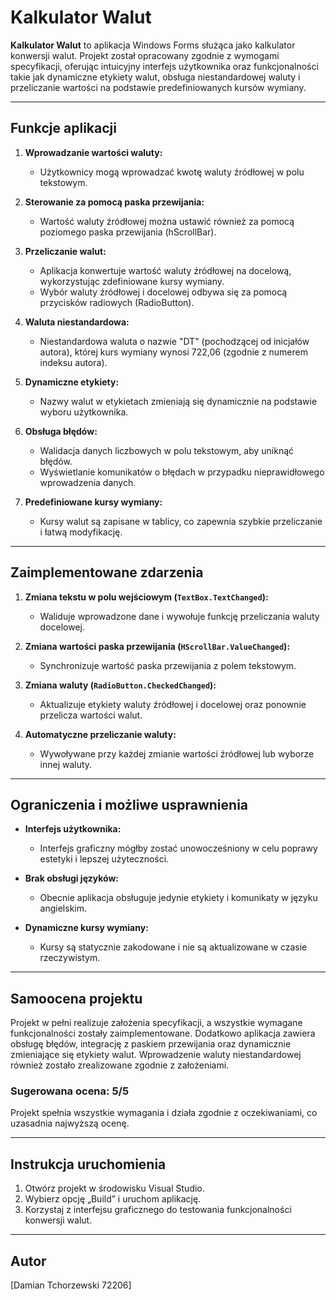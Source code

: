 
# Kalkulator Walut

**Kalkulator Walut** to aplikacja Windows Forms służąca jako kalkulator konwersji walut. Projekt został opracowany zgodnie z wymogami specyfikacji, oferując intuicyjny interfejs użytkownika oraz funkcjonalności takie jak dynamiczne etykiety walut, obsługa niestandardowej waluty i przeliczanie wartości na podstawie predefiniowanych kursów wymiany.

---

## Funkcje aplikacji

1. **Wprowadzanie wartości waluty:**

   - Użytkownicy mogą wprowadzać kwotę waluty źródłowej w polu tekstowym.

2. **Sterowanie za pomocą paska przewijania:**

   - Wartość waluty źródłowej można ustawić również za pomocą poziomego paska przewijania (hScrollBar).

3. **Przeliczanie walut:**

   - Aplikacja konwertuje wartość waluty źródłowej na docelową, wykorzystując zdefiniowane kursy wymiany.
   - Wybór waluty źródłowej i docelowej odbywa się za pomocą przycisków radiowych (RadioButton).

4. **Waluta niestandardowa:**

   - Niestandardowa waluta o nazwie "DT" (pochodzącej od inicjałów autora), której kurs wymiany wynosi 722,06 (zgodnie z numerem indeksu autora).

5. **Dynamiczne etykiety:**

   - Nazwy walut w etykietach zmieniają się dynamicznie na podstawie wyboru użytkownika.

6. **Obsługa błędów:**

   - Walidacja danych liczbowych w polu tekstowym, aby uniknąć błędów.
   - Wyświetlanie komunikatów o błędach w przypadku nieprawidłowego wprowadzenia danych.

7. **Predefiniowane kursy wymiany:**

   - Kursy walut są zapisane w tablicy, co zapewnia szybkie przeliczanie i łatwą modyfikację.

---

## Zaimplementowane zdarzenia

1. **Zmiana tekstu w polu wejściowym (`TextBox.TextChanged`):**

   - Waliduje wprowadzone dane i wywołuje funkcję przeliczania waluty docelowej.

2. **Zmiana wartości paska przewijania (`HScrollBar.ValueChanged`):**

   - Synchronizuje wartość paska przewijania z polem tekstowym.

3. **Zmiana waluty (`RadioButton.CheckedChanged`):**

   - Aktualizuje etykiety waluty źródłowej i docelowej oraz ponownie przelicza wartości walut.

4. **Automatyczne przeliczanie waluty:**

   - Wywoływane przy każdej zmianie wartości źródłowej lub wyborze innej waluty.

---

## Ograniczenia i możliwe usprawnienia

- **Interfejs użytkownika:**

  - Interfejs graficzny mógłby zostać unowocześniony w celu poprawy estetyki i lepszej użyteczności.

- **Brak obsługi języków:**

  - Obecnie aplikacja obsługuje jedynie etykiety i komunikaty w języku angielskim.

- **Dynamiczne kursy wymiany:**

  - Kursy są statycznie zakodowane i nie są aktualizowane w czasie rzeczywistym.

---

## Samoocena projektu

Projekt w pełni realizuje założenia specyfikacji, a wszystkie wymagane funkcjonalności zostały zaimplementowane. Dodatkowo aplikacja zawiera obsługę błędów, integrację z paskiem przewijania oraz dynamicznie zmieniające się etykiety walut. Wprowadzenie waluty niestandardowej również zostało zrealizowane zgodnie z założeniami.

### **Sugerowana ocena: 5/5**

Projekt spełnia wszystkie wymagania i działa zgodnie z oczekiwaniami, co uzasadnia najwyższą ocenę.

---

## Instrukcja uruchomienia

1. Otwórz projekt w środowisku Visual Studio.
2. Wybierz opcję „Build” i uruchom aplikację.
3. Korzystaj z interfejsu graficznego do testowania funkcjonalności konwersji walut.

---

## Autor

[Damian Tchorzewski 72206]
